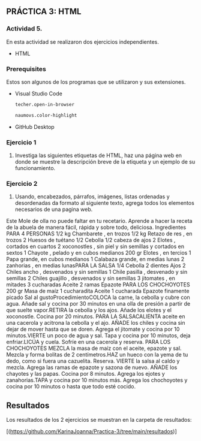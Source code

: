 <!-- ABOUT THE PROJECT -->
## PRÁCTICA 3: HTML

### Actividad 5.

En esta actividad se realizaron dos ejercicios independientes. 

* HTML

### Prerequisites

Estos son algunos de los programas que se utilizaron y sus extensiones.

* Visual Studio Code
  ```sh
  techer.open-in-browser
  ```
  ```sh
  naumovs.color-highlight
  ```
  
* GitHub Desktop
  

### Ejercicio 1

1. Investiga las siguientes etiquetas de HTML, haz una página web en donde se muestre la descripción breve de la etiqueta y un ejemplo de su funcionamiento.

### Ejercicio 2

1. Usando, encabezados, párrafos, imágenes, listas ordenadas y desordenadas da formato al siguiente texto, agrega todos los elementos necesarios de una pagina web. 

Este Mole de olla no puede faltar en tu recetario. Aprende a hacer la
receta de la abuela de manera fácil, rápida y sobre todo, deliciosa.
Ingredientes PARA 4 PERSONAS 1/2 kg Chambarete , en trozos 1/2 kg
Retazo de res , en trozos 2 Huesos de tuétano 1/2 Cebolla 1/2 cabeza
de ajos 2 Elotes , cortados en cuartos 2 xoconostles , sin piel y sin
semillas y cortados en sextos 1 Chayote , pelado y en cubos medianos
200 gr Elotes , en tercios 1 Papa grande, en cubos medianos 1
Calabaza grande, en medias lunas 2 zanhorias , en medias lunasPARA LA
SALSA 1/4 Cebolla 2 dientes Ajos 2 Chiles ancho , desvenados y sin
semillas 1 Chile pasilla , desvenado y sin semillas 2 Chiles guajillo
, desvenados y sin semillas 3 jitomates , en mitades 3 cucharadas
Aceite 2 ramas Epazote PARA LOS CHOCHOYOTES 200 gr Masa de maíz 1
cucharadita Aceite 1 cucharada Epazote finamente picado Sal al
gustoProcedimientoCOLOCA la carne, la cebolla y cubre con agua. Añade
sal y cocina por 30 minutos en una olla de presión a partir de que
suelte vapor.RETIRA la cebolla y los ajos. Añade los elotes y el
xoconostle. Cocina por 20 minutos. PARA LA SALSACALIENTA aceite en
una cacerola y acitrona la cebolla y el ajo. AÑADE los chiles y
cocina sin dejar de mover hasta que se doren. Agrega el jitomate y
cocina por 10 minutos.VIERTE un poco de agua y sal. Tapa y cocina por
10 minutos, deja enfriar.LICÚA y cuela. Sofríe en una cacerola y
reserva. PARA LOS CHOCHOYOTES MEZCLA la masa de maíz con el aceite,
epazote y sal. Mezcla y forma bolitas de 2 centímetros.HAZ un hueco
con la yema de tu dedo, como si fuera una cazuelita. Reserva. VIERTE
la salsa al caldo y mezcla. Agrega las ramas de epazote y sazona de
nuevo. AÑADE los chayotes y las papas. Cocina por 8 minutos. Agrega
los ejotes y zanahorias.TAPA y cocina por 10 minutos más. Agrega los
chochoyotes y cocina por 10 minutos o hasta que todo esté cocido.

<!-- RESULTS -->
## Resultados

Los resultados de los 2 ejercicios se muestran en la carpeta de resultados:

[(https://github.com/KarinaJoanna/Practica-3/tree/main/resultados)]
